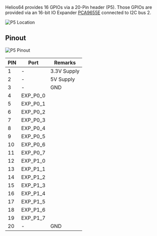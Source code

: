 Helios64 provides 16 GPIOs via a 20-Pin header (P5). Those GPIOs are provided via an 16-bit IO Expander [PCA9655E](http://www.onsemi.com/PowerSolutions/product.do?id=PCA9655E) connected to I2C bus 2.

![P5 Location](/helios64/img/gpio/gpio.jpg)

## Pinout

![P5 Pinout](/helios64/img/gpio/gpio_pinout.jpg)

| PIN | Port | Remarks |
|-----|------|-------------|
| 1   | - | 3.3V Supply |
| 2   | - | 5V Supply |
| 3   | - | GND |
| 4   | EXP_P0_0 | |
| 5   | EXP_P0_1 | |
| 6   | EXP_P0_2 | |
| 7   | EXP_P0_3 | |
| 8   | EXP_P0_4 | |
| 9   | EXP_P0_5 | |
| 10  | EXP_P0_6 | |
| 11  | EXP_P0_7 | |
| 12  | EXP_P1_0 | |
| 13  | EXP_P1_1 | |
| 14  | EXP_P1_2 | |
| 15  | EXP_P1_3 | |
| 16  | EXP_P1_4 | |
| 17  | EXP_P1_5 | |
| 18  | EXP_P1_6 | |
| 19  | EXP_P1_7 | |
| 20  | - | GND |
